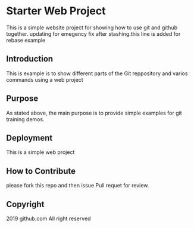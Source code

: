 # Starter Web Project

This is a simple website project for showing how to use git and github together. updating for emegency fix after stashing.this line is added for rebase example

## Introduction

This is example is to show different parts of the Git reppository and varios commands using a web project

## Purpose

As stated above, the main purpose is to provide simple examples for git training demos.

## Deployment

This is a simple web project

## How to Contribute

please fork this repo and then issue Pull requet for review.

## Copyright

2019 github.com All right reserved
